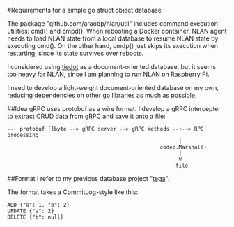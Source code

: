 #Requirements for a simple go struct object database

The package "github.com/araobp/nlan/util" includes command execution utilities: cmd() and cmpd(). When rebooting a Docker container, NLAN agent needs to load NLAN state from a local database to resume NLAN state by executing cmd(). On the other hand, cmdp() just skips its execution when restarting, since its state survives over reboots.

I considered using [tiedot](https://github.com/HouzuoGuo/tiedot) as a document-oriented database, but it seems too heavy for NLAN, since I am planning to run NLAN on Raspberry Pi.

I need to develop a light-weight document-oriented database on my own, reducing dependencies on other go libraries as much as possible.

##Idea
gRPC uses protobuf as a wire format. I develop a gRPC intercepter to extract CRUD data from gRPC and save it onto a file:

```
--- protobuf []byte --> gRPC server --> gRPC methods --+--> RPC processing
                                                       |
                                                 codec.Marshal()
                                                       |
                                                       V
                                                      file
```

##Format
I refer to my previous database project "[tega](https://github.com/araobp/tega)".

The format takes a CommitLog-style like this:
```
ADD {"a": 1, "b": 2}
UPDATE {"a": 2}
DELETE {"b": null}
```

